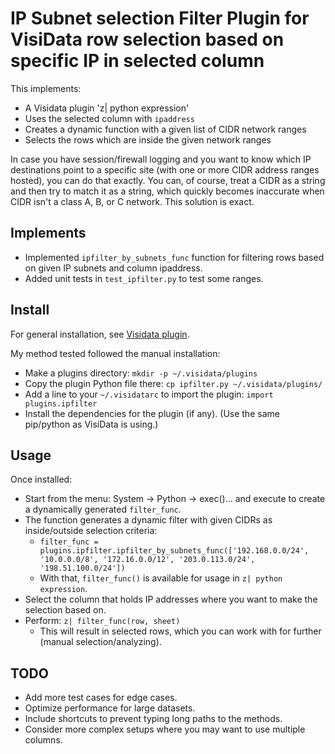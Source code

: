 # IP Subnet selection Filter Plugin for VisiData row selection based on specific IP in selected column

This implements:
- A Visidata plugin 'z| python expression'
- Uses the selected column with `ipaddress`
- Creates a dynamic function with a given list of CIDR network ranges
- Selects the rows which are inside the given network ranges

In case you have session/firewall logging and you want to know which IP destinations point to a specific site (with one or more CIDR address ranges hosted), you can do that exactly.
You can, of course, treat a CIDR as a string and then try to match it as a string, which quickly becomes inaccurate when CIDR isn't a class A, B, or C network. This solution is exact.

## Implements
- Implemented `ipfilter_by_subnets_func` function for filtering rows based on given IP subnets and column ipaddress.
- Added unit tests in `test_ipfilter.py` to test some ranges.

## Install

For general installation, see [Visidata plugin](https://www.visidata.org/docs/plugins/).

My method tested followed the manual installation:
- Make a plugins directory: ```mkdir -p ~/.visidata/plugins```
- Copy the plugin Python file there: ```cp ipfilter.py ~/.visidata/plugins/```
- Add a line to your ```~/.visidatarc``` to import the plugin: ```import plugins.ipfilter```
- Install the dependencies for the plugin (if any). (Use the same pip/python as VisiData is using.)

## Usage

Once installed:
- Start from the menu: System -> Python -> exec()... and execute to create a dynamically generated `filter_func`.
- The function generates a dynamic filter with given CIDRs as inside/outside selection criteria:
  - ```filter_func = plugins.ipfilter.ipfilter_by_subnets_func(['192.168.0.0/24', '10.0.0.0/8', '172.16.0.0/12', '203.0.113.0/24', '198.51.100.0/24'])```
  - With that, `filter_func()` is available for usage in `z| python expression`.
- Select the column that holds IP addresses where you want to make the selection based on.
- Perform: ```z| filter_func(row, sheet)```
  - This will result in selected rows, which you can work with for further (manual selection/analyzing).

## TODO
- Add more test cases for edge cases.
- Optimize performance for large datasets.
- Include shortcuts to prevent typing long paths to the methods.
- Consider more complex setups where you may want to use multiple columns.

